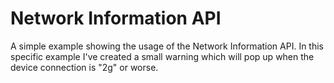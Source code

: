 # Network Information API
A simple example showing the usage of the Network Information API. In this specific example I've created a small warning which will pop up when the device connection is "2g" or worse.
